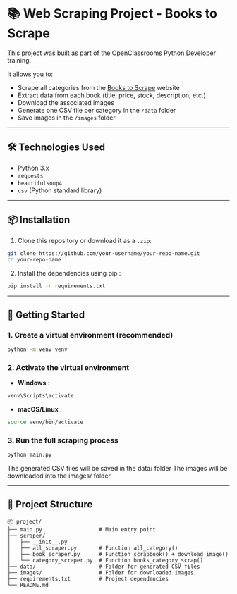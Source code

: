 # 📚 Web Scraping Project - Books to Scrape

This project was built as part of the OpenClassrooms Python Developer training.

It allows you to:
- Scrape all categories from the [Books to Scrape](https://books.toscrape.com) website  
- Extract data from each book (title, price, stock, description, etc.)  
- Download the associated images  
- Generate one CSV file per category in the `/data` folder  
- Save images in the `/images` folder  

---

## 🛠 Technologies Used

- Python 3.x  
- `requests`  
- `beautifulsoup4`  
- `csv` (Python standard library)  

---

## 📦 Installation

1. Clone this repository or download it as a `.zip`:

```bash
git clone https://github.com/your-username/your-repo-name.git
cd your-repo-name

```

2. Install the dependencies using pip :

```bash
pip install -r requirements.txt
```

---

## 🚀 Getting Started

### 1. Create a virtual environment (recommended)

```bash
python -m venv venv
```

### 2. Activate the virtual environment

- **Windows** :

```bash
venv\Scripts\activate
```

- **macOS/Linux** :

```bash
source venv/bin/activate
```

### 3. Run the full scraping process

```bash
python main.py
```

The generated CSV files will be saved in the data/ folder
The images will be downloaded into the images/ folder

---


## 📁 Project Structure

```
📦 project/
├── main.py                  # Main entry point
├── scraper/
│   ├── __init__.py
│   ├── all_scraper.py       # Function all_category()
│   ├── book_scraper.py      # Function scrapbook() + download_image()
│   └── category_scraper.py  # Function books_category_scrap()
├── data/                    # Folder for generated CSV files
├── images/                  # Folder for downloaded images
├── requirements.txt         # Project dependencies
└── README.md

```
